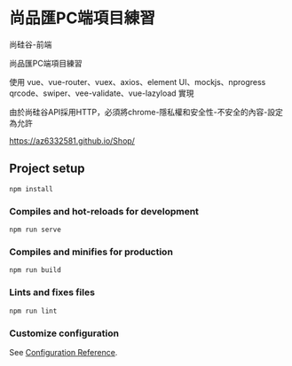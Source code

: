 # 尚品匯PC端項目練習

尚硅谷-前端

尚品匯PC端項目練習

使用 vue、vue-router、vuex、axios、element UI、mockjs、nprogress
qrcode、swiper、vee-validate、vue-lazyload 實現

由於尚硅谷API採用HTTP，必須將chrome-隱私權和安全性-不安全的內容-設定為允許

https://az6332581.github.io/Shop/
## Project setup
```
npm install
```

### Compiles and hot-reloads for development
```
npm run serve
```

### Compiles and minifies for production
```
npm run build
```

### Lints and fixes files
```
npm run lint
```

### Customize configuration
See [Configuration Reference](https://cli.vuejs.org/config/).
